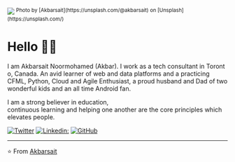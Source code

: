 <img src="https://source.unsplash.com/user/akbarsait/540x1920"/>
<sup>Photo by [Akbarsait](https://unsplash.com/@akbarsait) on [Unsplash](https://unsplash.com/)</sup>

# Hello 👋🏾

I am Akbarsait Noormohamed (Akbar). I work as a tech consultant in Toronto, Canada. An avid learner of web and data platforms and a practicing CFML, Python, Cloud and Agile Enthusiast, a proud husband and Dad of two wonderful kids and an all time Android fan. 

I am a strong believer in education, continuous learning and helping one another are the core principles which elevates people.

<a href="https://twitter.com/Akbarsait"><img src="https://img.shields.io/twitter/follow/Akbarsait?label=Twitter&style=social" alt="Twitter"></a> 
[![Linkedin:](https://img.shields.io/badge/-Akbarsait-blue?style=flat-square&logo=Linkedin&logoColor=white&link=https://www.linkedin.com/in/akbarsait/)](https://www.linkedin.com/in/akbarsait/)
<a href="https://github.com/Akbarsait"><img src="https://img.shields.io/github/followers/Akbarsait?label=GitHub&style=social" alt="GitHub"></a>

---
⭐️ From [Akbarsait](https://www.akbarsait.com/)
